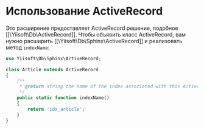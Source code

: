Использование ActiveRecord
======================

Это расширение предоставляет ActiveRecord решение, подобное [[\Yiisoft\Db\ActiveRecord]].
Чтобы объявить класс ActiveRecord, вам нужно расширить [[\Yiisoft\Db\Sphinx\ActiveRecord]] и реализовать метод `indexName`:

```php
use Yiisoft\Db\Sphinx\ActiveRecord;

class Article extends ActiveRecord
{
    /**
     * @return string the name of the index associated with this ActiveRecord class.
     */
    public static function indexName()
    {
        return 'idx_article';
    }
}
```